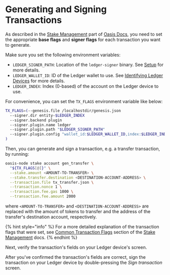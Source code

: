 # Generating and Signing Transactions

As described in the [Stake Management] part of [Oasis Docs], you need to set
the appropriate **base flags** and **signer flags** for each transaction you
want to generate.

Make sure you set the following environment variables:

- `LEDGER_SIGNER_PATH`: Location of the `ledger-signer` binary.
  See [Setup] for more details.
- `LEDGER_WALLET_ID`: ID of the Ledger wallet to use.
  See [Identifying Ledger Devices] for more details.
- `LEDGER_INDEX`: Index (0-based) of the account on the Ledger device to use.

For convenience, you can set the `TX_FLAGS` environment variable like below:

```bash
TX_FLAGS=(--genesis.file /localhostdir/genesis.json
  --signer.dir entity-$LEDGER_INDEX
  --signer.backend plugin
  --signer.plugin.name ledger
  --signer.plugin.path "$LEDGER_SIGNER_PATH"
  --signer.plugin.config "wallet_id:$LEDGER_WALLET_ID,index:$LEDGER_INDEX"
)
```

Then, you can generate and sign a transaction, e.g. a transfer transaction, by
running:

```bash
oasis-node stake account gen_transfer \
  "${TX_FLAGS[@]}" \
  --stake.amount <AMOUNT-TO-TRANSFER> \
  --stake.transfer.destination <DESTINATION-ACCOUNT-ADDRESS> \
  --transaction.file tx_transfer.json \
  --transaction.nonce 1 \
  --transaction.fee.gas 1000 \
  --transaction.fee.amount 2000
```

where `<AMOUNT-TO-TRANSFER>` and `<DESTINATION-ACCOUNT-ADDRESS>` are replaced
with the amount of tokens to transfer and the address of the transfer's
destination account, respectively.

{% hint style="info" %}
For a more detailed explanation of the transaction flags that were set, see
[Common Transaction Flags] section of the [Stake Management] docs.
{% endhint %}

Next, verify the transaction's fields on your Ledger device's screen.

After you've confirmed the transaction's fields are correct, sign the
transaction on your Ledger device by double-pressing the _Sign transaction_
screen.

<!-- markdownlint-disable line-length -->
[Stake Management]:
  https://docs.oasis.dev/general/operator-docs/stake-management
[Oasis Docs]: https://docs.oasis.dev/
[Common Transaction Flags]:
  https://docs.oasis.dev/general/operator-docs/stake-management#common-transaction-flags
[Setup]: setup.md#remembering-path-to-ledger-signer-plugin
[Identifying Ledger Devices]: devices.md
<!-- markdownlint-enable line-length -->

